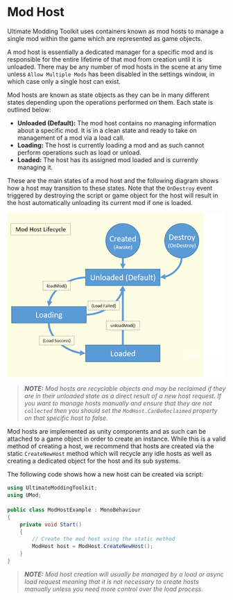 ﻿Mod Host
========

Ultimate Modding Toolkit uses containers known as mod hosts to manage a single mod within the game which are represented as game objects. 

A mod host is essentially a dedicated manager for a specific mod and is responsible for the entire lifetime of that mod from creation until it is unloaded. There may be any number of mod hosts in the scene at any time unless `Allow Multiple Mods` has been disabled in the settings window, in which case only a single host can exist.

Mod hosts are known as state objects as they can be in many different states depending upon the operations performed on them. Each state is outlined below: 
- **Unloaded (Default):** The mod host contains no managing information about a specific mod. It is in a clean state and ready to take on management of a mod via a load call.
- **Loading:** The host is currently loading a mod and as such cannot perform operations such as load or unload.
- **Loaded:** The host has its assigned mod loaded and is currently managing it. 

These are the main states of a mod host and the following diagram shows how a host may transition to these states. Note that the `OnDestroy` event triggered by destroying the script or game object for the host will result in the host automatically unloading its current mod if one is loaded.

![](https://github.com/TrivialInteractive/Ultimate-Modding-Toolkit-Documentation/blob/main/MarkdownDocumentation/Images/Concepts/Mod%20Host%20Lifecycle.png?raw=true)

> **_NOTE:_** _Mod hosts are recyclable objects and may be reclaimed if they are in their unloaded state as a direct result of a new host request. If you want to manage hosts manually and ensure that they are not `collected` then you should set the `ModHost.CanBeReclaimed` property on that specific host to false._

Mod hosts are implemented as unity components and as such can be attached to a game object in order to create an instance. While this is a valid method of creating a host, we recommend that hosts are created via the static `CreateNewHost` method which will recycle any idle hosts as well as creating a dedicated object for the host and its sub systems. 

The following code shows how a new host can be created via script:

```cs
using UltimateModdingToolkit;
using UMod;

public class ModHostExample : MonoBehaviour
{
    private void Start()
    {
        // Create the mod host using the static method
        ModHost host = ModHost.CreateNewHost();
    }
}
```

> **_NOTE:_** _Mod host creation will usually be managed by a load or async load request meaning that it is not necessary to create hosts manually unless you need more control over the load process._